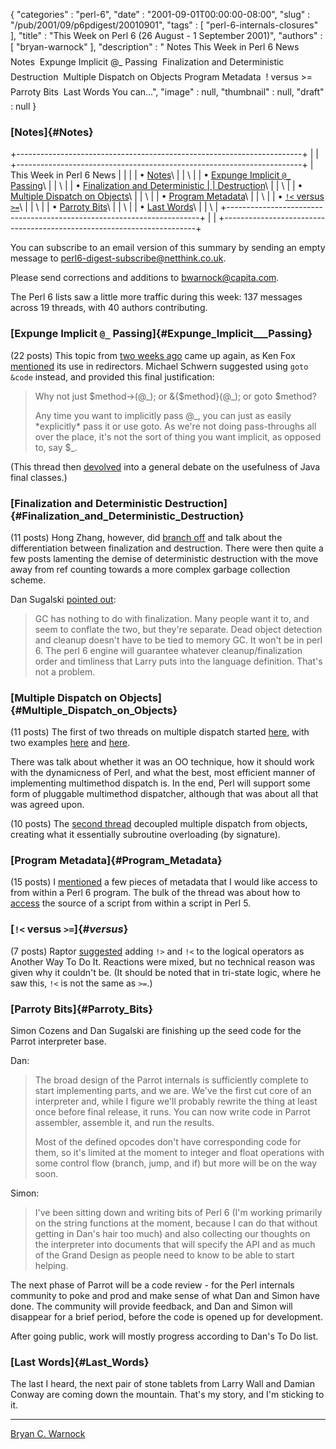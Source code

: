 {
   "categories" : "perl-6",
   "date" : "2001-09-01T00:00:00-08:00",
   "slug" : "/pub/2001/09/p6pdigest/20010901",
   "tags" : [
      "perl-6-internals-closures"
   ],
   "title" : "This Week on Perl 6 (26 August - 1 September 2001)",
   "authors" : [
      "bryan-warnock"
   ],
   "description" : " Notes This Week in Perl 6 News  Notes  Expunge Implicit @_ Passing  Finalization and Deterministic Destruction  Multiple Dispatch on Objects  Program Metadata  ! versus >=  Parroty Bits  Last Words You can...",
   "image" : null,
   "thumbnail" : null,
   "draft" : null
}





### [Notes]{#Notes}

+-----------------------------------------------------------------------+
|                                                                       |
+-----------------------------------------------------------------------+
| This Week in Perl 6 News                                              |
|                                                                       |
| • [Notes](#Notes)\                                                    |
| \                                                                     |
| • [Expunge Implicit `@_` Passing](#Expunge_Implicit___Passing)\       |
| \                                                                     |
| • [Finalization and Deterministic                                     |
| Destruction](#Finalization_and_Deterministic_Destruction)\            |
| \                                                                     |
| • [Multiple Dispatch on Objects](#Multiple_Dispatch_on_Objects)\      |
| \                                                                     |
| • [Program Metadata](#Program_Metadata)\                              |
| \                                                                     |
| • [`!<` versus `>=`](#_versus_)\                                      |
| \                                                                     |
| • [Parroty Bits](#Parroty_Bits)\                                      |
| \                                                                     |
| • [Last Words](#Last_Words)\                                          |
| \                                                                     |
+-----------------------------------------------------------------------+
|                                                                       |
+-----------------------------------------------------------------------+

You can subscribe to an email version of this summary by sending an
empty message to <perl6-digest-subscribe@netthink.co.uk>.

Please send corrections and additions to <bwarnock@capita.com>.

The Perl 6 lists saw a little more traffic during this week: 137
messages across 19 threads, with 40 authors contributing.

### [Expunge Implicit `@_` Passing]{#Expunge_Implicit___Passing}

(22 posts) This topic from [two weeks
ago](/pub/a/2001/08/p6pdigest/20010818.html#Perl_6_Language) came up
again, as Ken Fox
[mentioned](http://archive.develooper.com/perl6-language@perl.org/msg08070.html)
its use in redirectors. Michael Schwern suggested using `goto &code`
instead, and provided this final justification:

> Why not just \$method-&gt;(@\_); or &{\$method}(@\_); or goto
> \$method?
>
> Any time you want to implicitly pass @\_, you can just as easily
> \*explicitly\* pass it or use goto. As we're not doing pass-throughs
> all over the place, it's not the sort of thing you want implicit, as
> opposed to, say \$\_.

(This thread then
[devolved](http://archive.develooper.com/perl6-language@perl.org/msg08082.html)
into a general debate on the usefulness of Java final classes.)

### [Finalization and Deterministic Destruction]{#Finalization_and_Deterministic_Destruction}

(11 posts) Hong Zhang, however, did [branch
off](http://archive.develooper.com/perl6-language@perl.org/msg08089.html)
and talk about the differentiation between finalization and destruction.
There were then quite a few posts lamenting the demise of deterministic
destruction with the move away from ref counting towards a more complex
garbage collection scheme.

Dan Sugalski [pointed
out](http://archive.develooper.com/perl6-language@perl.org/msg08106.html):

> GC has nothing to do with finalization. Many people want it to, and
> seem to conflate the two, but they're separate. Dead object detection
> and cleanup doesn't have to be tied to memory GC. It won't be in perl
> 6. The perl 6 engine will guarantee whatever cleanup/finalization
> order and timliness that Larry puts into the language definition.
> That's not a problem.

### [Multiple Dispatch on Objects]{#Multiple_Dispatch_on_Objects}

(11 posts) The first of two threads on multiple dispatch started
[here](http://archive.develooper.com/perl6-language@perl.org/msg08110.html),
with two examples
[here](http://archive.develooper.com/perl6-language@perl.org/msg08113.html)
and
[here](http://archive.develooper.com/perl6-language@perl.org/msg08114.html).

There was talk about whether it was an OO technique, how it should work
with the dynamicness of Perl, and what the best, most efficient manner
of implementing multimethod dispatch is. In the end, Perl will support
some form of pluggable multimethod dispatcher, although that was about
all that was agreed upon.

(10 posts) The [second
thread](http://archive.develooper.com/perl6-language@perl.org/msg08127.html)
decoupled multiple dispatch from objects, creating what it essentially
subroutine overloading (by signature).

### [Program Metadata]{#Program_Metadata}

(15 posts) I
[mentioned](http://archive.develooper.com/perl6-language@perl.org/msg08129.html)
a few pieces of metadata that I would like access to from within a Perl
6 program. The bulk of the thread was about how to
[access](http://archive.develooper.com/perl6-language@perl.org/msg08132.html)
the source of a script from within a script in Perl 5.

### [`!<` versus `>=`]{#_versus_}

(7 posts) Raptor
[suggested](http://archive.develooper.com/perl6-language@perl.org/msg08151.html)
adding `!>` and `!<` to the logical operators as Another Way To Do It.
Reactions were mixed, but no technical reason was given why it couldn't
be. (It should be noted that in tri-state logic, where he saw this, `!<`
is not the same as `>=`.)

### [Parroty Bits]{#Parroty_Bits}

Simon Cozens and Dan Sugalski are finishing up the seed code for the
Parrot interpreter base.

Dan:

> The broad design of the Parrot internals is sufficiently complete to
> start implementing parts, and we are. We've the first cut core of an
> interpreter and, while I figure we'll probably rewrite the thing at
> least once before final release, it runs. You can now write code in
> Parrot assembler, assemble it, and run the results.
>
> Most of the defined opcodes don't have corresponding code for them, so
> it's limited at the moment to integer and float operations with some
> control flow (branch, jump, and if) but more will be on the way soon.

Simon:

> I've been sitting down and writing bits of Perl 6 (I'm working
> primarily on the string functions at the moment, because I can do that
> without getting in Dan's hair too much) and also collecting our
> thoughts on the interpreter into documents that will specify the API
> and as much of the Grand Design as people need to know to be able to
> start helping.

The next phase of Parrot will be a code review - for the Perl internals
community to poke and prod and make sense of what Dan and Simon have
done. The community will provide feedback, and Dan and Simon will
disappear for a brief period, before the code is opened up for
development.

After going public, work will mostly progress according to Dan's To Do
list.

### [Last Words]{#Last_Words}

The last I heard, the next pair of stone tablets from Larry Wall and
Damian Conway are coming down the mountain. That's my story, and I'm
sticking to it.

------------------------------------------------------------------------

[Bryan C. Warnock](mailto:bwarnock@capita.com)


